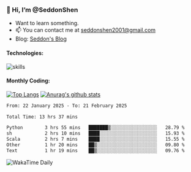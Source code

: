 ### 👋 Hi, I’m @SeddonShen
- Want to learn something.
- 📫 You can contact me at seddonshen2001@gmail.com
- Blog: [Seddon's Blog](https://seddonshen.github.io/)
#### Technologies:

![skills](https://skillicons.dev/icons?i=scala,js,html,css,bootstrap,jquery,c,cpp,cloudflare,django,docker,flask,git,github,githubactions,linux,latex,mysql,nodejs,ps,php,pr,py,raspberrypi,redis,unreal,v,vscode,vue,bash)

#### Monthly Coding:
[![Top Langs](https://github-readme-stats.vercel.app/api/top-langs?username=seddonshen&show_icons=true&locale=en&layout=compact&hide=html&langs_count=8)](https://github.com/SeddonShen/)
[![Anurag's github stats](https://github-readme-stats.vercel.app/api?username=SeddonShen&count_private=true&show_icons=true)](https://github.com/anuraghazra/github-readme-stats)
<!--START_SECTION:waka-->

```txt
From: 22 January 2025 - To: 21 February 2025

Total Time: 13 hrs 37 mins

Python        3 hrs 55 mins   ███████▒░░░░░░░░░░░░░░░░░   28.79 %
sh            2 hrs 10 mins   ████░░░░░░░░░░░░░░░░░░░░░   15.93 %
Scala         2 hrs 7 mins    ████░░░░░░░░░░░░░░░░░░░░░   15.55 %
Other         1 hr 20 mins    ██▒░░░░░░░░░░░░░░░░░░░░░░   09.80 %
Text          1 hr 19 mins    ██▒░░░░░░░░░░░░░░░░░░░░░░   09.76 %
```

<!--END_SECTION:waka-->

![WakaTime Daily](https://wakatime.com/share/@seddon2001/61a7e342-5f12-4fea-bf92-1fac161e97d6.svg)
<!---
SeddonShen/SeddonShen is a ✨ special ✨ repository because its `README.md` (this file) appears on your GitHub profile.
You can click the Preview link to take a look at your changes.
--->
